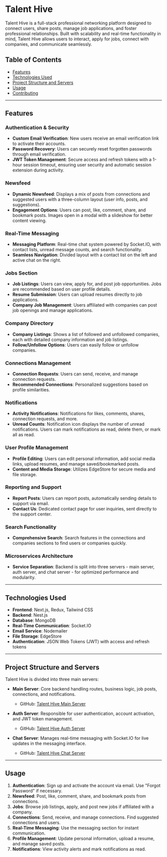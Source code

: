 # Talent Hive

Talent Hive is a full-stack professional networking platform designed to connect users, share posts, manage job applications, and foster professional relationships. Built with scalability and real-time functionality in mind, Talent Hive allows users to interact, apply for jobs, connect with companies, and communicate seamlessly. 

## Table of Contents
- [Features](#features)
- [Technologies Used](#technologies-used)
- [Project Structure and Servers](#project-structure-and-servers)
- [Usage](#usage)
- [Contributing](#contributing)

---

## Features

### Authentication & Security
- **Custom Email Verification**: New users receive an email verification link to activate their accounts.
- **Password Recovery**: Users can securely reset forgotten passwords through email verification.
- **JWT Token Management**: Secure access and refresh tokens with a 1-hour session timeout, ensuring user security and automatic session extension during activity.

### Newsfeed
- **Dynamic Newsfeed**: Displays a mix of posts from connections and suggested users with a three-column layout (user info, posts, and suggestions).
- **Engagement Options**: Users can post, like, comment, share, and bookmark posts. Images open in a modal with a slideshow for better content viewing.

### Real-Time Messaging
- **Messaging Platform**: Real-time chat system powered by Socket.IO, with contact lists, unread message counts, and search functionality.
- **Seamless Navigation**: Divided layout with a contact list on the left and active chat on the right.

### Jobs Section
- **Job Listings**: Users can view, apply for, and post job opportunities. Jobs are recommended based on user profile details.
- **Resume Submission**: Users can upload resumes directly to job applications.
- **Company Job Management**: Users affiliated with companies can post job openings and manage applications.

### Company Directory
- **Company Listings**: Shows a list of followed and unfollowed companies, each with detailed company information and job listings.
- **Follow/Unfollow Options**: Users can easily follow or unfollow companies.

### Connections Management
- **Connection Requests**: Users can send, receive, and manage connection requests.
- **Recommended Connections**: Personalized suggestions based on profile similarities.

### Notifications
- **Activity Notifications**: Notifications for likes, comments, shares, connection requests, and more.
- **Unread Counts**: Notification icon displays the number of unread notifications. Users can mark notifications as read, delete them, or mark all as read.

### User Profile Management
- **Profile Editing**: Users can edit personal information, add social media links, upload resumes, and manage saved/bookmarked posts.
- **Content and Media Storage**: Utilizes EdgeStore for secure media and file storage.

### Reporting and Support
- **Report Posts**: Users can report posts, automatically sending details to support via email.
- **Contact Us**: Dedicated contact page for user inquiries, sent directly to the support center.

### Search Functionality
- **Comprehensive Search**: Search features in the connections and companies sections to find users or companies quickly.

### Microservices Architecture
- **Service Separation**: Backend is split into three servers - main server, auth server, and chat server - for optimized performance and modularity.

---

## Technologies Used

- **Frontend**: Next.js, Redux, Tailwind CSS
- **Backend**: Nest.js
- **Database**: MongoDB
- **Real-Time Communication**: Socket.IO
- **Email Service**: Nodemailer
- **File Storage**: EdgeStore
- **Authentication**: JSON Web Tokens (JWT) with access and refresh tokens

---

## Project Structure and Servers

Talent Hive is divided into three main servers:

- **Main Server**: Core backend handling routes, business logic, job posts, connections, and notifications.
  - GitHub: [Talent Hive Main Server](https://github.com/shahriar-haque-rahat/talent-hive-server)
  
- **Auth Server**: Responsible for user authentication, account activation, and JWT token management.
  - GitHub: [Talent Hive Auth Server](https://github.com/shahriar-haque-rahat/talent-hive-auth)
  
- **Chat Server**: Manages real-time messaging with Socket.IO for live updates in the messaging interface.
  - GitHub: [Talent Hive Chat Server](https://github.com/shahriar-haque-rahat/talent-hive-chat)

---

## Usage

1. **Authentication**: Sign up and activate the account via email. Use "Forgot Password" if necessary.
2. **Newsfeed**: Post, like, comment, share, and bookmark posts from connections.
3. **Jobs**: Browse job listings, apply, and post new jobs if affiliated with a company.
4. **Connections**: Send, receive, and manage connections. Find suggested connections and users.
5. **Real-Time Messaging**: Use the messaging section for instant communication.
6. **Profile Management**: Update personal information, upload a resume, and manage saved posts.
7. **Notifications**: View activity alerts and mark notifications as read.

